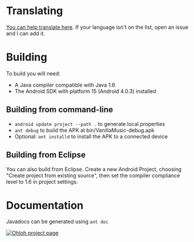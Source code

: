 Translating
===========
[You can help translate here][1]. If your language isn't on the list, open an
issue and I can add it.

Building
========
To build you will need:

 * A Java compiler compatible with Java 1.6
 * The Android SDK with platform 15 (Android 4.0.3) installed

Building from command-line
--------------------------
 * `android update project --path .` to generate local.properties
 * `ant debug` to build the APK at bin/VanillaMusic-debug.apk
 * Optional: `ant installd` to install the APK to a connected device

Building from Eclipse
---------------------
You can also build from Eclipse. Create a new Android Project, choosing "Create
project from existing source", then set the compiler compliance level to 1.6
in project settings.

Documentation
=============
Javadocs can be generated using `ant doc`

[![Ohloh project page][3]][2]

  [1]: http://crowdin.net/project/vanilla-music/invite
  [2]: https://www.ohloh.net/p/vanilla-music?ref=sample
  [3]: https://www.ohloh.net/p/vanilla-music/widgets/project_thin_badge.gif
